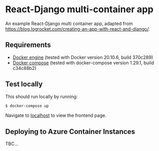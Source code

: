 # React-Django multi-container app

An example React-Django multi container app, adapted from https://blog.logrocket.com/creating-an-app-with-react-and-django/.

## Requirements

- [Docker engine](https://docs.docker.com/engine/) (tested with Docker version 20.10.6, build 370c289)
- [Docker compose](https://docs.docker.com/compose/) (tested with docker-compose version 1.29.1, build c34c88b2)

## Test locally

This should run locally by running:

```bash
$ docker-compose up
```

Navigate to [localhost](http://localhost) to view the frontend page.

## Deploying to Azure Container Instances 

TBC...
